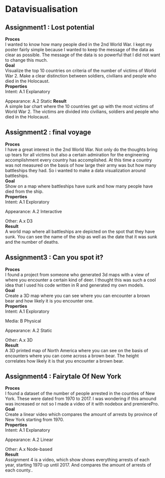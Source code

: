 # Datavisualisation
## Assignment1 : Lost potential
**Proces**  
I wanted to know how many people died in the 2nd World War. I kept my poster fairly simple because I wanted to keep the message of the data as clear as possible. The message of the data is so powerful that I did not want to change this much.  
**Goal**  
Visualize the top 10 countries on criteria of the number of victims of World War 2. Make a clear distinction between soldiers, civilians and people who died in the Holocaust.  
**Properties**  
Intent: A.1 Explanatory

Appearance: A.2 Static
**Result**  
A simple bar chart where the 10 countries get up with the most victims of World War 2. The victims are divided into civilians, soldiers and people who died in the Holocaust.  

## Assignment2 : final voyage  
**Proces**  
I have a great interest in the 2nd World War. Not only do the thoughts bring up tears for all victims but also a certain admiration for the engineering accomplishment every country has accomplished. At this time a country was not measured on the basis of how large their army was but how many battleships they had. So i wanted to make a data visualization around battleships.  
**Goal**  
Show on a map where battleships have sunk and how many people have died from the ship.  
**Properties**  
Intent: A.1 Exploratory

Appearance: A.2 Interactive

Other: A.x D3  
**Result**  
A world map where all battleships are depicted on the spot that they have sunk. You can see the name of the ship as well as the date that it was sunk and the number of deaths.  

## Assignment3 : Can you spot it?
**Proces**  
I found a project from someone who generated 3d maps with a view of where you encounter a certain kind of deer. I thought this was such a cool idea that I used his code written in R and generated my own models.  
**Goal**  
Create a 3D map where you can see where you can encounter a brown bear and how likely it is you encounter one.  
**Properties**  
Intent: A.1 Exploratory

Media: B Physical

Appearance: A.2 Static

Other: A.x 3D  
**Result**  
A 3D printed map of North America where you can see on the basis of encounters where you can come across a brown bear. The height correlates how likely it is that you encounter a brown bear.  

## Assignment4 :  Fairytale Of New York
**Proces**  
I found a dataset of the number of people arrested in the counties of New York. These were dated from 1970 to 2017. I was wondering if this amound was increased or not so I made a video of it with nodebox and premierePro.  
**Goal**  
Create a linear video which compares the amount of arrests by province of New York starting from 1970.  
**Properties**  
Intent: A.1 Explanatory

Appearance: A.2 Linear

Other: A.x Node-based  
**Result**  
Assignment 4 is a video, which show shows everything arrests of each year, starting 1970 up until 2017. And compares the amount of arrests of each county..

